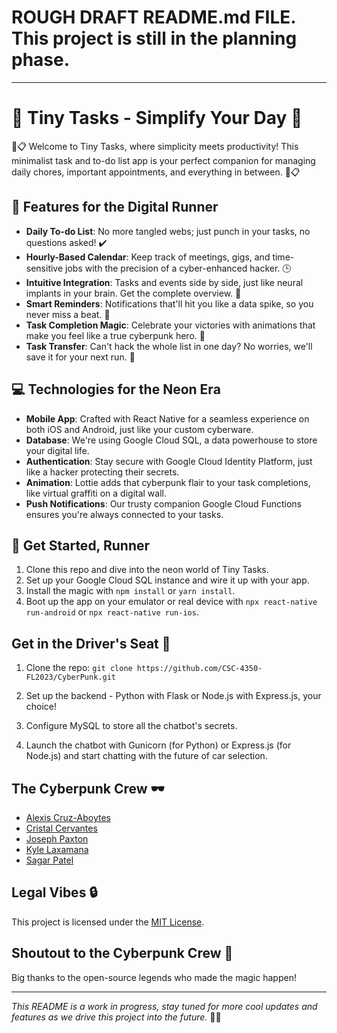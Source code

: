 # ROUGH DRAFT README.md FILE. This project is still in the planning phase.

***

# 🌆 Tiny Tasks - Simplify Your Day 🚀

🌃📋 Welcome to Tiny Tasks, where simplicity meets productivity! This minimalist task and to-do list app is your perfect companion for managing daily chores, important appointments, and everything in between. 📆📋

## 🚀 Features for the Digital Runner

- **Daily To-do List**: No more tangled webs; just punch in your tasks, no questions asked! ✔️
- **Hourly-Based Calendar**: Keep track of meetings, gigs, and time-sensitive jobs with the precision of a cyber-enhanced hacker. 🕒
- **Intuitive Integration**: Tasks and events side by side, just like neural implants in your brain. Get the complete overview. 📅
- **Smart Reminders**: Notifications that'll hit you like a data spike, so you never miss a beat. 🚨
- **Task Completion Magic**: Celebrate your victories with animations that make you feel like a true cyberpunk hero. 🎉
- **Task Transfer**: Can't hack the whole list in one day? No worries, we'll save it for your next run. 🚀

## 💻 Technologies for the Neon Era

- **Mobile App**: Crafted with React Native for a seamless experience on both iOS and Android, just like your custom cyberware.
- **Database**: We're using Google Cloud SQL, a data powerhouse to store your digital life.
- **Authentication**: Stay secure with Google Cloud Identity Platform, just like a hacker protecting their secrets.
- **Animation**: Lottie adds that cyberpunk flair to your task completions, like virtual graffiti on a digital wall.
- **Push Notifications**: Our trusty companion Google Cloud Functions ensures you're always connected to your tasks.

## 🚀 Get Started, Runner

1. Clone this repo and dive into the neon world of Tiny Tasks.
2. Set up your Google Cloud SQL instance and wire it up with your app.
3. Install the magic with `npm install` or `yarn install`.
4. Boot up the app on your emulator or real device with `npx react-native run-android` or `npx react-native run-ios`.

## Get in the Driver's Seat 🚀

1. Clone the repo: `git clone https://github.com/CSC-4350-FL2023/CyberPunk.git`

2. Set up the backend - Python with Flask or Node.js with Express.js, your choice!

3. Configure MySQL to store all the chatbot's secrets.

4. Launch the chatbot with Gunicorn (for Python) or Express.js (for Node.js) and start chatting with the future of car selection.

## The Cyberpunk Crew 🕶️

- [Alexis Cruz-Aboytes](https://github.com/ChicoQuemador1)
- [Cristal Cervantes](https://github.com/cristalc13)
- [Joseph Paxton](https://github.com/jpaxton7)
- [Kyle Laxamana](https://github.com/kyleLaxamana)
- [Sagar Patel](https://github.com/SagarPateI)

## Legal Vibes 🔒

This project is licensed under the [MIT License](LICENSE).

## Shoutout to the Cyberpunk Crew 🙌

Big thanks to the open-source legends who made the magic happen!

---

*This README is a work in progress, stay tuned for more cool updates and features as we drive this project into the future.* 🚀💥

